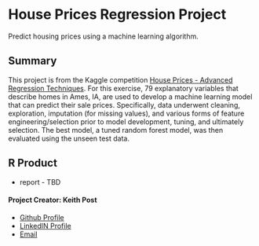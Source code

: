 # **House Prices Regression Project**
Predict housing prices using a machine learning algorithm.

## Summary
This project is from the Kaggle competition [House Prices - Advanced Regression Techniques](https://www.kaggle.com/competitions/house-prices-advanced-regression-techniques). For this exercise, 79 explanatory variables that describe homes in Ames, IA, are used to develop a machine learning model that can predict their sale prices. Specifically, data underwent cleaning, exploration,
imputation (for missing values), and various forms of feature engineering/selection prior to model development, tuning, and ultimately selection. The best model, a tuned random forest model, was then evaluated using the unseen test data.


## R Product
+ report - TBD


#### **Project Creator: Keith Post**
+ [Github Profile](https://github.com/kpost34) 
+ [LinkedIN Profile](https://www.linkedin.com/in/keith-post/)
+ [Email](mailto:keithhpost@gmail.com)



